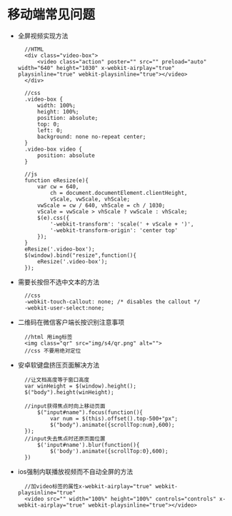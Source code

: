 # 移动端常见问题 #

- 全屏视频实现方法

		//HTML
		<div class="video-box">
        	<video class="action" poster="" src="" preload="auto" width="640" height="1030" x-webkit-airplay="true" playsinline="true" webkit-playsinline="true"></video>
        </div>

		//css
		.video-box {
			width: 100%;
			height: 100%;
			position: absolute;
			top: 0;
			left: 0;
			background: none no-repeat center; 
		}
		.video-box video {
    		position: absolute
    	}

		//js
		function eResize(e){
	        var cw = 640,
	            ch = document.documentElement.clientHeight,
	            vScale, vwScale, vhScale;
	        vwScale = cw / 640, vhScale = ch / 1030;
	        vScale = vwScale > vhScale ? vwScale : vhScale;
	        $(e).css({
	            '-webkit-transform': 'scale(' + vScale + ')',
	            '-webkit-transform-origin': 'center top'
	        });
    	} 
	    eResize('.video-box');
	    $(window).bind("resize",function(){
	        eResize('.video-box');
	    });

- 需要长按但不选中文本的方法
	
		//css
		-webkit-touch-callout: none; /* disables the callout */
		-webkit-user-select:none;

- 二维码在微信客户端长按识别注意事项

		//html 用img标签
		<img class="qr" src="img/s4/qr.png" alt="">
		//css 不要用绝对定位

- 安卓软键盘挤压页面解决方法

		//让文档高度等于窗口高度
    	var winHeight = $(window).height();  
		$("body").height(winHeight);
		
		//input获得焦点时向上移动页面
		    $("input#name").focus(function(){
		        var num = $(this).offset().top-500+"px";
		        $("body").animate({scrollTop:num},600);
		});
		//input失去焦点时还原页面位置
		    $('input#name').blur(function(){
		        $('body').animate({scrollTop:0},600);  
		})

- ios强制内联播放视频而不自动全屏的方法

		//加video标签的属性x-webkit-airplay="true" webkit-playsinline="true"
		<video src="" width="100%" height="100%" controls="controls" x-webkit-airplay="true" webkit-playsinline="true"></video>
